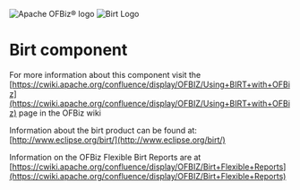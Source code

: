 ![Apache OFBiz® logo](https://camo.githubusercontent.com/b313d4ec52b77b5024e2988aaf76720258233e69/68747470733a2f2f6f6662697a2e6170616368652e6f72672f696d616765732f6f6662697a5f6c6f676f2e706e67)
![Birt Logo](http://www.eclipse.org/birt/img/logo/Birt-logo.png)
# Birt component
For more information about this component visit the [https://cwiki.apache.org/confluence/display/OFBIZ/Using+BIRT+with+OFBiz](https://cwiki.apache.org/confluence/display/OFBIZ/Using+BIRT+with+OFBiz) page in the OFBiz wiki

Information about the birt product can be found at: [http://www.eclipse.org/birt/](http://www.eclipse.org/birt/)

Information on the OFBiz Flexible Birt Reports are at [https://cwiki.apache.org/confluence/display/OFBIZ/Birt+Flexible+Reports](https://cwiki.apache.org/confluence/display/OFBIZ/Birt+Flexible+Reports) 
